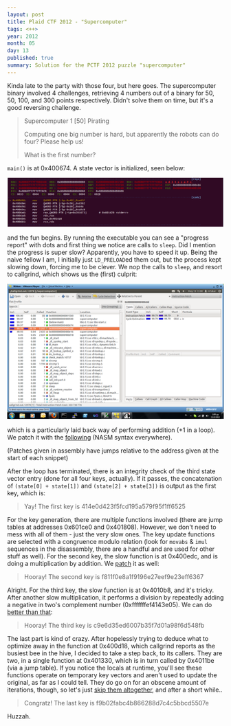```yaml
---
layout: post
title: Plaid CTF 2012 - "Supercomputer"
tags: <++>
year: 2012
month: 05
day: 13
published: true
summary: Solution for the PCTF 2012 puzzle "supercomputer"
---
```


Kinda late to the party with those four, but here goes. The supercomputer binary involved
4 challenges, retrieving 4 numbers out of a binary for 50, 50, 100, and 300 points
respectively. Didn't solve them on time, but it's a good reversing challenge.

> Supercomputer 1 [50] Pirating
>
> Computing one big number is hard, but apparently the robots can do four? Please help us!
>
> What is the first number?

`main()` is at 0x400674. A state vector is initialized, seen below:

![Initialisation](/images/41028266-vector_init.png)

and the fun begins. By running the executable you can see a "progress report" with dots
and first thing we notice are calls to `sleep`. Did I mention the progress is super slow?
Apparently, you have to speed it up. Being the naive fellow I am, I initially just
`LD_PRELOAD`ed them out, but the process kept slowing down, forcing me to be clever. We
nop the calls to `sleep`, and resort to callgrind, which shows us the (first) culprit:

![First offender](/images/41028268-first_offender.png)

which is a particularly laid back way of performing addition (+1 in a loop). We patch it
with the [following](https://gist.github.com/2687561) (NASM syntax everywhere).

(Patches given in assembly have jumps relative to the address given at the start of each
snippet)

After the loop has terminated, there is an integrity check of the third state vector entry
(done for all four keys, actually). If it passes, the concatenation of `(state[0] +
state[1])` and `(state[2] + state[3])` is output as the first key, which is:

> Yay! The first key is 414e0d423f5fcd195a579f95f1ff6525

For the key generation, there are multiple functions involved (there are jump tables at
addresses 0x601ce0 and 0x401808). However, we don't need to mess with all of them - just
the very slow ones. The key update functions are selected with a congruence modulo
relation (look for `movabs` & `imul` sequences in the disassembly, there are a handful and
are used for other stuff as well).  For the second key, the slow function is at 0x400edc,
and is doing a multiplication by addition. We [patch](https://gist.github.com/2687583) it
as well:

> Hooray! The second key is f811f0e8a1f9196e27eef9e23eff6367

Alright. For the third key, the slow function is at 0x4010b8, and it's tricky. After
another slow multiplication, it performs a division by repeatedly adding a negative in
two's complement number (0xfffffffef4143e05). We can do [better than that](https://gist.github.com/2687646):

> Hooray! The third key is c9e6d35ed6007b35f7d01a98f6d548fb

The last part is kind of crazy. After hopelessly trying to deduce what to optimize away in
the function at 0x400d18, which callgrind reports as the busiest bee in the hive, I
decided to take a step back, to its callers. They are two, in a single function at
0x401330, which is in turn called by 0x4011be (via a jump table). If you notice the locals
at runtime, you'll see these functions operate on temporary key vectors and aren't used to
update the original, as far as I could tell. They do go on for an obscene amount of
iterations, though, so let's just [skip them altogether](https://gist.github.com/2687713),
and after a short while..

> Congratz! The last key is f9b02fabc4b866288d7c4c5bbcd5507e

Huzzah.

